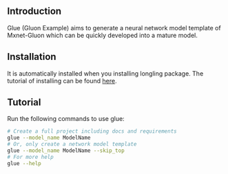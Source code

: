 ## Introduction
Glue (Gluon Example) aims to generate a neural network model template of 
Mxnet-Gluon which can be quickly developed into a mature model.

## Installation
It is automatically installed when you installing longling package. 
The tutorial of installing can be found 
[here](https://longling.readthedocs.io/zh/latest/tutorial.html#installation).

## Tutorial
Run the following commands to use glue:
```bash
# Create a full project including docs and requirements
glue --model_name ModelName
# Or, only create a network model template
glue --model_name ModelName --skip_top
# For more help
glue --help 
```
  